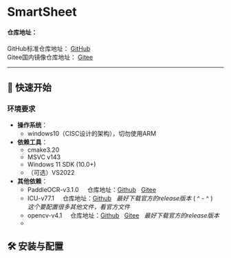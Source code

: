﻿#	SmartSheet
####	仓库地址：
GitHub标准仓库地址： [GitHub](https://github.com/lscatfish/SmartSheet.git "访问 GitHub 官网")  
Gitee国内镜像仓库地址： [Gitee](https://gitee.com/sicheng-liu/SmartSheet.git)

---

## 🚀 快速开始

### 环境要求
- **操作系统**：
	- windows10（CISC设计的架构），切勿使用ARM
- **依赖工具**：
	- cmake3.20
	- MSVC v143
	- Windows 11 SDK (10.0+)
	- （可选）VS2022
- **其他依赖**：
	- PaddleOCR-v3.1.0 &nbsp;&nbsp;&nbsp; 仓库地址：[Github](https://github.com/PaddlePaddle/PaddleOCR.git)&nbsp;&nbsp;&nbsp;[Gitee](https://gitee.com/paddlepaddle/PaddleOCR.git)
	- ICU-v77.1 &nbsp;&nbsp;&nbsp; 仓库地址：[Github](https://github.com/unicode-org/icu.git)&nbsp;&nbsp;&nbsp;*最好下载官方的release版本* ( ^ - ^ ) &nbsp;&nbsp;&nbsp; *这个要配置很多其他文件，看官方文件*
	- opencv-v4.1 &nbsp;&nbsp;&nbsp; 仓库地址：[Github](https://github.com/opencv/opencv.git)&nbsp;&nbsp;&nbsp;[Gitee](https://gitee.com/opencv/opencv.git)&nbsp;&nbsp;&nbsp;*最好下载官方的release版本*
	- 

## 🛠️ 安装与配置